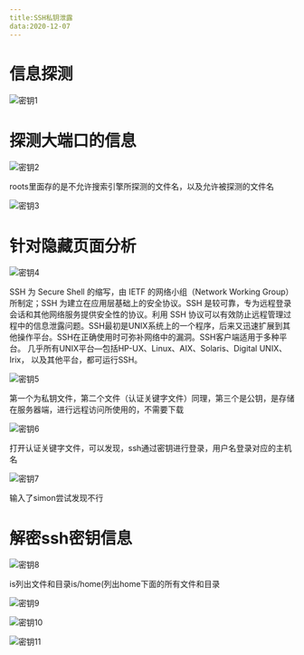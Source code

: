```yaml
---
title:SSH私钥泄露
data:2020-12-07
---
```


# 信息探测
![密钥1](https://github.com/xiaocheng10/xiaocheng10.github.io/blob/master/image/%E5%AF%86%E9%92%A51.jpg)


# 探测大端口的信息
![密钥2](https://github.com/xiaocheng10/xiaocheng10.github.io/blob/master/image/%E5%AF%86%E9%92%A52.jpg)

roots里面存的是不允许搜索引擎所探测的文件名，以及允许被探测的文件名

![密钥3](https://github.com/xiaocheng10/xiaocheng10.github.io/blob/master/image/%E5%AF%86%E9%92%A53.jpg)

# 针对隐藏页面分析
![密钥4](https://github.com/xiaocheng10/xiaocheng10.github.io/blob/master/image/%E5%AF%86%E9%92%A54.jpg)

SSH 为 Secure Shell 的缩写，由 IETF 的网络小组（Network Working Group）
所制定；SSH 为建立在应用层基础上的安全协议。SSH 是较可靠，专为远程登录
会话和其他网络服务提供安全性的协议。利用 SSH 协议可以有效防止远程管理过
程中的信息泄露问题。SSH最初是UNIX系统上的一个程序，后来又迅速扩展到其
他操作平台。SSH在正确使用时可弥补网络中的漏洞。SSH客户端适用于多种平台。
几乎所有UNIX平台—包括HP-UX、Linux、AIX、Solaris、Digital UNIX、Irix，
以及其他平台，都可运行SSH。

![密钥5](https://github.com/xiaocheng10/xiaocheng10.github.io/blob/master/image/%E5%AF%86%E9%92%A55.jpg)

第一个为私钥文件，第二个文件（认证关键字文件）同理，第三个是公钥，是存储
在服务器端，进行远程访问所使用的，不需要下载

![密钥6](https://github.com/xiaocheng10/xiaocheng10.github.io/blob/master/image/%E5%AF%86%E9%92%A56.jpg)

打开认证关键字文件，可以发现，ssh通过密钥进行登录，用户名登录对应的主机名

![密钥7](https://github.com/xiaocheng10/xiaocheng10.github.io/blob/master/image/%E5%AF%86%E9%92%A57.jpg)

输入了simon尝试发现不行

# 解密ssh密钥信息

![密钥8](https://github.com/xiaocheng10/xiaocheng10.github.io/blob/master/image/%E5%AF%86%E9%92%A58.jpg)

is列出文件和目录is/home(列出home下面的所有文件和目录

![密钥9](https://github.com/xiaocheng10/xiaocheng10.github.io/blob/master/image/%E5%AF%86%E9%92%A59.jpg)

![密钥10](https://github.com/xiaocheng10/xiaocheng10.github.io/blob/master/image/%E5%AF%86%E9%92%A510.jpg)

![密钥11](https://github.com/xiaocheng10/xiaocheng10.github.io/blob/master/image/%E5%AF%86%E9%92%A511.jpg)


